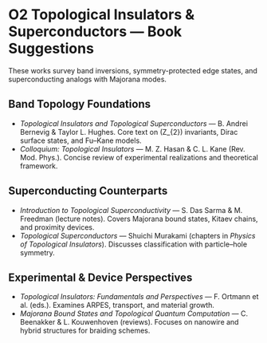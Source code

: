 # O2 Topological Insulators & Superconductors — Book Suggestions

These works survey band inversions, symmetry-protected edge states, and superconducting analogs with Majorana modes.

## Band Topology Foundations
- *Topological Insulators and Topological Superconductors* — B. Andrei Bernevig & Taylor L. Hughes. Core text on \(Z_{2}\) invariants, Dirac surface states, and Fu–Kane models.
- *Colloquium: Topological Insulators* — M. Z. Hasan & C. L. Kane (Rev. Mod. Phys.). Concise review of experimental realizations and theoretical framework.

## Superconducting Counterparts
- *Introduction to Topological Superconductivity* — S. Das Sarma & M. Freedman (lecture notes). Covers Majorana bound states, Kitaev chains, and proximity devices.
- *Topological Superconductors* — Shuichi Murakami (chapters in *Physics of Topological Insulators*). Discusses classification with particle–hole symmetry.

## Experimental & Device Perspectives
- *Topological Insulators: Fundamentals and Perspectives* — F. Ortmann et al. (eds.). Examines ARPES, transport, and material growth.
- *Majorana Bound States and Topological Quantum Computation* — C. Beenakker & L. Kouwenhoven (reviews). Focuses on nanowire and hybrid structures for braiding schemes.

